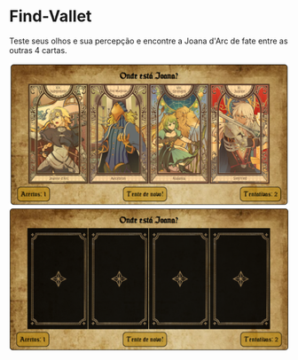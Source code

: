# Find-Vallet
Teste seus olhos e sua percepção e encontre a Joana d'Arc de fate entre as outras 4 cartas.

<img src="/assets/FindVallet-1.png" alt="">
<img src="/assets/FindVallet-2.png" alt="">

